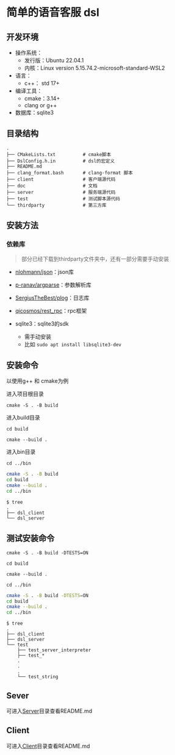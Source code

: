 # 简单的语音客服 dsl

## 开发环境

- 操作系统：
  - 发行版：Ubuntu 22.04.1
  - 内核：Linux version 5.15.74.2-microsoft-standard-WSL2
- 语言：
  - c++： std 17+
- 编译工具：
  - cmake：3.14+
  - clang or g++
- 数据库：sqlite3

## 目录结构

```text
.
├── CMakeLists.txt			# cmake脚本
├── DslConfig.h.in			# dsl的宏定义
├── README.md				
├── clang_format.bash		# clang-format 脚本
├── client					# 客户端源代码
├── doc						# 文档
├── server					# 服务端源代码
├── test					# 测试脚本源代码
└── thirdparty				# 第三方库
```

## 安装方法

### 依赖库

> 部分已经下载到thirdparty文件夹中，还有一部分需要手动安装

- [nlohmann/json](https://github.com/nlohmann/json)：json库

- [p-ranav/argparse](https://github.com/p-ranav/argparse)：参数解析库
- [SergiusTheBest/plog](https://github.com/SergiusTheBest/plog)：日志库
- [qicosmos/rest_rpc](https://github.com/qicosmos/rest_rpc)：rpc框架

- sqlite3：sqlite3的sdk
  - 需手动安装
  - 比如	`sudo apt install libsqlite3-dev`

## 安装命令

以使用g++ 和 cmake为例

进入项目根目录

`cmake -S . -B build`

进入build目录

`cd build`

`cmake --build .`

进入bin目录

`cd ../bin`

```bash
cmake -S . -B build
cd build
cmake --build .
cd ../bin
```

```text
$ tree
.
├── dsl_client
└── dsl_server
```

## 测试安装命令

`cmake -S . -B build -DTESTS=ON`

`cd build`

`cmake --build .`

`cd ../bin`

```bash
cmake -S . -B build -DTESTS=ON
cd build
cmake --build .
cd ../bin
```

```text
$ tree
.
├── dsl_client
├── dsl_server
└── test
    ├── test_server_interpreter
    ├── test_*
    .
    .
    .
    └── test_string
```

## Sever

可进入[Server](https://github.com/ChocoLZS/voice-bot-dsl/tree/main/server)目录查看README.md

## Client

可进入[Client](https://github.com/ChocoLZS/voice-bot-dsl/tree/main/client)目录查看README.md
